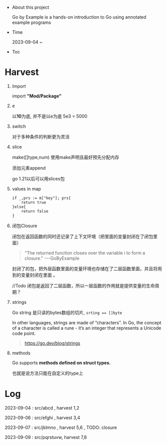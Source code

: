 - About this project
    
    Go by Example is a hands-on introduction to Go using annotated example programs

- Time
    
    2023-09-04 ~ 

- Toc

# Harvest
1. Import
    
    import **"Mod/Package"**

2. e

   以**10**为底, 并不是以e为底 5e3 = 5000
3. switch

    对于多种条件的判断更为灵活
4. slice

    make([]type,num) 使用make声明且最好预先分配内存

    添加元素append

    go 1.21以后可以用slices包
5. values in map

    ```
   if _,prs := m["key"]; prs{ 
        return true 
   }else{
        return false
   }
    ```
   
6. 闭包Closure
   
   闭包在返回函数的同时还记录了上下文环境（把里面的变量封闭在了闭包里面）

   > "The returned function closes over the variable i to form a closure." ---GoByExample
   
   封闭了的包，把外层函数里面的变量环境也存储在了二层函数里面，并且将用到的变量封闭在里面
   。
   
   //Todo
   闭包是返回了二层函数，所以一层函数的作用就是提供变量的生命周期？

7. strings

    Go string 是只读的bytes数组的切片, `srting == []byte` 

   In other languages, strings are made of “characters”. In Go, the concept of a character is called a rune - it’s an integer that represents a Unicode code point.

   > https://go.dev/blog/strings

8. methods
   
   Go supports **methods defined on struct types.**
   
   也就是说方法只能在自定义的type上
   


# Log

2023-09-04 : src/abcd , harvest 1,2

2023-09-06 : src/efghi , harvest 3,4

2023-09-07 : src/jklmno , harvest  5,6 , TODO: closure

2023-09-09 : src/pqrstuvw, harvest 7,8 